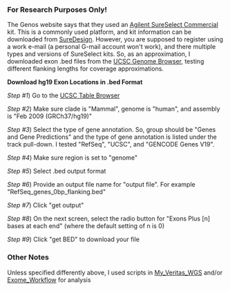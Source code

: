 ### For Research Purposes Only! ###

The Genos website says that they used an [Agilent SureSelect Commercial](https://genos.co/sequencing.html) kit.  This is a commonly used platform, and kit information can be downloaded from [SureDesign](https://earray.chem.agilent.com/suredesign/).  However, you are supposed to register using a work e-mail (a personal G-mail account won't work), and there multiple types and versions of SureSelect kits.  So, as an approximation, I downloaded exon .bed files from the [UCSC Genome Browser](https://genome.ucsc.edu/), testing different flanking lengths for coverage approximations.

**Download hg19 Exon Locations in .bed Format**

*Step #1*) Go to the [UCSC Table Browser](https://genome.ucsc.edu/cgi-bin/hgTables)

*Step #2*) Make sure clade is "Mammal", genome is "human", and assembly is "Feb 2009 (GRCh37/hg19)"

*Step #3*) Select the type of gene annotation.  So, group should be "Genes and Gene Predictions" and the type of gene annotation is listed under the track pull-down.  I tested "RefSeq", "UCSC", and "GENCODE Genes V19".

*Step #4*) Make sure region is set to "genome"

*Step #5*) Select .bed output format

*Step #6*) Provide an output file name for "output file".  For example "RefSeq_genes_0bp_flanking.bed"

*Step #7*) Click "get output"

*Step #8*) On the next screen, select the radio button for "Exons Plus [n] bases at each end" (where the default setting of n is 0)

*Step #9*) Click "get BED" to download your file


### Other Notes ###

Unless specified differently above, I used scripts in [My_Veritas_WGS](https://github.com/cwarden45/DNAseq_templates/edit/master/My_Veritas_WGS) and/or [Exome_Workflow](https://github.com/cwarden45/DNAseq_templates/tree/master/Exome_Workflow) for analysis
